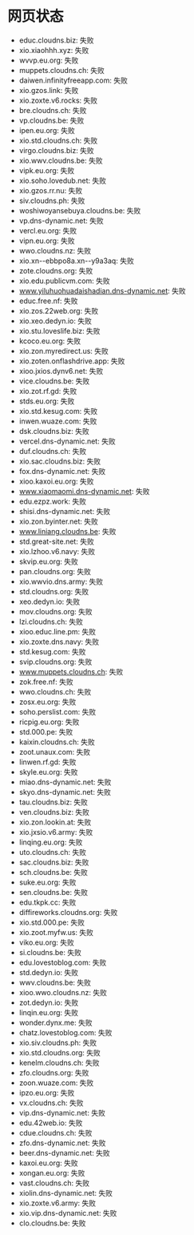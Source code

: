 # 网页状态
- educ.cloudns.biz: 失败
- xio.xiaohhh.xyz: 失败
- wvvp.eu.org: 失败
- muppets.cloudns.ch: 失败
- daiwen.infinityfreeapp.com: 失败
- xio.gzos.link: 失败
- xio.zoxte.v6.rocks: 失败
- bre.cloudns.ch: 失败
- vp.cloudns.be: 失败
- ipen.eu.org: 失败
- xio.std.cloudns.ch: 失败
- virgo.cloudns.biz: 失败
- xio.wwv.cloudns.be: 失败
- vipk.eu.org: 失败
- xio.soho.lovedub.net: 失败
- xio.gzos.rr.nu: 失败
- siv.cloudns.ph: 失败
- woshiwoyansebuya.cloudns.be: 失败
- vp.dns-dynamic.net: 失败
- vercl.eu.org: 失败
- vipn.eu.org: 失败
- wwo.cloudns.nz: 失败
- xio.xn--ebbpo8a.xn--y9a3aq: 失败
- zote.cloudns.org: 失败
- xio.edu.publicvm.com: 失败
- www.yiluhuohuadaishadian.dns-dynamic.net: 失败
- educ.free.nf: 失败
- xio.zos.22web.org: 失败
- xio.xeo.dedyn.io: 失败
- xio.stu.loveslife.biz: 失败
- kcoco.eu.org: 失败
- xio.zon.myredirect.us: 失败
- xio.zoten.onflashdrive.app: 失败
- xioo.jxios.dynv6.net: 失败
- vice.cloudns.be: 失败
- xio.zot.rf.gd: 失败
- stds.eu.org: 失败
- xio.std.kesug.com: 失败
- inwen.wuaze.com: 失败
- dsk.cloudns.biz: 失败
- vercel.dns-dynamic.net: 失败
- duf.cloudns.ch: 失败
- xio.sac.cloudns.biz: 失败
- fox.dns-dynamic.net: 失败
- xioo.kaxoi.eu.org: 失败
- www.xiaomaomi.dns-dynamic.net: 失败
- edu.ezpz.work: 失败
- shisi.dns-dynamic.net: 失败
- xio.zon.byinter.net: 失败
- www.liniang.cloudns.be: 失败
- std.great-site.net: 失败
- xio.lzhoo.v6.navy: 失败
- skvip.eu.org: 失败
- pan.cloudns.org: 失败
- xio.wwvio.dns.army: 失败
- std.cloudns.org: 失败
- xeo.dedyn.io: 失败
- mov.cloudns.org: 失败
- lzi.cloudns.ch: 失败
- xioo.educ.line.pm: 失败
- xio.zoxte.dns.navy: 失败
- std.kesug.com: 失败
- svip.cloudns.org: 失败
- www.muppets.cloudns.ch: 失败
- zok.free.nf: 失败
- wwo.cloudns.ch: 失败
- zosx.eu.org: 失败
- soho.perslist.com: 失败
- ricpig.eu.org: 失败
- std.000.pe: 失败
- kaixin.cloudns.ch: 失败
- zoot.unaux.com: 失败
- linwen.rf.gd: 失败
- skyle.eu.org: 失败
- miao.dns-dynamic.net: 失败
- skyo.dns-dynamic.net: 失败
- tau.cloudns.biz: 失败
- ven.cloudns.biz: 失败
- xio.zon.lookin.at: 失败
- xio.jxsio.v6.army: 失败
- linqing.eu.org: 失败
- uto.cloudns.ch: 失败
- sac.cloudns.biz: 失败
- sch.cloudns.be: 失败
- suke.eu.org: 失败
- sen.cloudns.be: 失败
- edu.tkpk.cc: 失败
- diffireworks.cloudns.org: 失败
- xio.std.000.pe: 失败
- xio.zoot.myfw.us: 失败
- viko.eu.org: 失败
- si.cloudns.be: 失败
- edu.lovestoblog.com: 失败
- std.dedyn.io: 失败
- wwv.cloudns.be: 失败
- xioo.wwo.cloudns.nz: 失败
- zot.dedyn.io: 失败
- linqin.eu.org: 失败
- wonder.dynx.me: 失败
- chatz.lovestoblog.com: 失败
- xio.siv.cloudns.ph: 失败
- xio.std.cloudns.org: 失败
- kenelm.cloudns.ch: 失败
- zfo.cloudns.org: 失败
- zoon.wuaze.com: 失败
- ipzo.eu.org: 失败
- vx.cloudns.ch: 失败
- vip.dns-dynamic.net: 失败
- edu.42web.io: 失败
- cdue.cloudns.ch: 失败
- zfo.dns-dynamic.net: 失败
- beer.dns-dynamic.net: 失败
- kaxoi.eu.org: 失败
- xongan.eu.org: 失败
- vast.cloudns.ch: 失败
- xiolin.dns-dynamic.net: 失败
- xio.zoxte.v6.army: 失败
- xio.vip.dns-dynamic.net: 失败
- clo.cloudns.be: 失败

